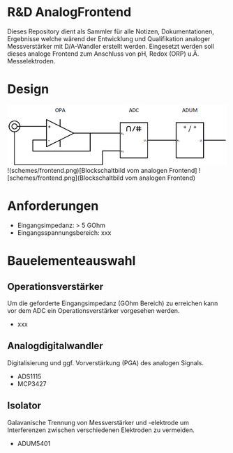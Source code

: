 # R&D AnalogFrontend


Dieses Repository dient als Sammler für alle Notizen, Dokumentationen, Ergebnisse welche wärend der Entwicklung und Qualifikation analoger Messverstärker mit D/A-Wandler erstellt werden. Eingesetzt werden soll dieses analoge Frontend zum Anschluss von pH, Redox (ORP) u.Ä. Messelektroden.

# Design
![Blockschaltbild vom analogen Frontend](schemes/frontend.png)
!(schemes/frontend.png)[Blockschaltbild vom analogen Frontend]
![schemes/frontend.png](Blockschaltbild vom analogen Frontend)

# Anforderungen

* Eingangsimpedanz: > 5 GOhm
* Eingangsspannungsbereich: xxx


# Bauelementeauswahl

## Operationsverstärker
Um die geforderte Eingangsimpedanz (GOhm Bereich) zu erreichen kann vor dem ADC ein Operationsverstärker vorgesehen werden.

* xxx

## Analogdigitalwandler
Digitalisierung und ggf. Vorverstärkung (PGA) des analogen Signals.

* ADS1115
* MCP3427

## Isolator
Galavanische Trennung von Messverstärker und -elektrode um Interferenzen zwischen verschiedenen Elektroden zu vermeiden.

* ADUM5401
